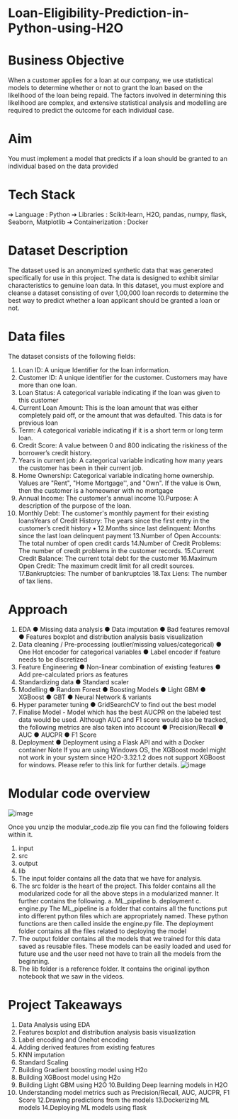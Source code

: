 # Loan-Eligibility-Prediction-in-Python-using-H2O

# Business Objective
When a customer applies for a loan at our company, we use statistical models to
determine whether or not to grant the loan based on the likelihood of the loan being
repaid. The factors involved in determining this likelihood are complex, and extensive
statistical analysis and modelling are required to predict the outcome for each
individual case.
# Aim
You must implement a model that predicts if a loan should be granted to an individual
based on the data provided
# Tech Stack
➔ Language : Python
➔ Libraries : Scikit-learn, H2O, pandas, numpy, flask, Seaborn, Matplotlib
➔ Containerization : Docker
# Dataset Description
The dataset used is an anonymized synthetic data that was generated specifically for
use in this project. The data is designed to exhibit similar characteristics to genuine
loan data.
In this dataset, you must explore and cleanse a dataset consisting of over 1,00,000
loan records to determine the best way to predict whether a loan applicant should be
granted a loan or not.
# Data files
The dataset consists of the following fields:
1. Loan ID: A unique Identifier for the loan information.
2. Customer ID: A unique identifier for the customer. Customers may have more
than one loan.
3. Loan Status: A categorical variable indicating if the loan was given to this
customer
4. Current Loan Amount: This is the loan amount that was either completely paid
off, or the amount that was defaulted. This data is for previous loan
5. Term: A categorical variable indicating if it is a short term or long term loan.
6. Credit Score: A value between 0 and 800 indicating the riskiness of the
borrower’s credit history.
7. Years in current job: A categorical variable indicating how many years the
customer has been in their current job.
8. Home Ownership: Categorical variable indicating home ownership. Values are
"Rent", "Home Mortgage'', and "Own". If the value is Own, then the customer
is a homeowner with no mortgage
9. Annual Income: The customer's annual income
10.Purpose: A description of the purpose of the loan.
11. Monthly Debt: The customer's monthly payment for their existing loansYears
of Credit History: The years since the first entry in the customer’s credit
history •
12.Months since last delinquent: Months since the last loan delinquent payment
13.Number of Open Accounts: The total number of open credit cards
14.Number of Credit Problems: The number of credit problems in the customer
records.
15.Current Credit Balance: The current total debt for the customer
16.Maximum Open Credit: The maximum credit limit for all credit sources.
17.Bankruptcies: The number of bankruptcies
18.Tax Liens: The number of tax liens.
# Approach
1. EDA
● Missing data analysis
● Data imputation
● Bad features removal
● Features boxplot and distribution analysis basis visualization
2. Data cleaning / Pre-processing (outlier/missing values/categorical)
● One Hot encoder for categorical variables
● Label encoder if feature needs to be discretized
3. Feature Engineering
● Non-linear combination of existing features
● Add pre-calculated priors as features
4. Standardizing data
● Standard scaler
5. Modelling
● Random Forest
● Boosting Models
● Light GBM
● XGBoost
● GBT
● Neural Network & variants
6. Hyper parameter tuning
● GridSearchCV to find out the best model
7. Finalise Model - Model which has the best AUCPR on the labeled test data
would be used. Although AUC and F1 score would also be tracked, the
following metrics are also taken into account
● Precision/Recall
● AUC
● AUCPR
● F1 Score
8. Deployment
● Deployment using a Flask API and with a Docker container
Note
If you are using Windows OS, the XGBoost model might not work in your
system since H2O-3.32.1.2 does not support XGBoost for windows. Please
refer to this link for further details.
![image](https://github.com/anjani-sharma/Loan-Eligibility-Prediction-in-Python-using-H2O/assets/20752856/d3055017-2773-46b9-bc32-1b72b5b13784)


# Modular code overview
![image](https://github.com/anjani-sharma/Loan-Eligibility-Prediction-in-Python-using-H2O/assets/20752856/94698fc7-6ba5-4182-aa59-faaf12d8a11c)

Once you unzip the modular_code.zip file you can find the following folders within it.
1. input
2. src
3. output
4. lib
1. The input folder contains all the data that we have for analysis.
2. The src folder is the heart of the project. This folder contains all the
modularized code for all the above steps in a modularized manner. It further
contains the following.
a. ML_pipeline
b. deployment
c. engine.py
The ML_pipeline is a folder that contains all the functions put into different
python files which are appropriately named. These python functions are then called
inside the engine.py file. The deployment folder contains all the files related to
deploying the model
3. The output folder contains all the models that we trained for this data saved
as reusable files. These models can be easily loaded and used for future use
and the user need not have to train all the models from the beginning.
4. The lib folder is a reference folder. It contains the original ipython notebook
that we saw in the videos.
# Project Takeaways
1. Data Analysis using EDA
2. Features boxplot and distribution analysis basis visualization
3. Label encoding and Onehot encoding
4. Adding derived features from existing features
5. KNN imputation
6. Standard Scaling
7. Building Gradient boosting model using H2o
8. Building XGBoost model using H2o
9. Building Light GBM using H2O
10.Building Deep learning models in H2O
11. Understanding model metrics such as Precision/Recall, AUC, AUCPR, F1
Score
12.Drawing predictions from the models
13.Dockerizing ML models
14.Deploying ML models using flask
